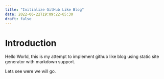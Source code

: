 ```yaml
---
title: "Initialize GitHub Like Blog"
date: 2022-06-22T19:09:22+05:30
draft: false
---
```


# Introduction
Hello World, this is my attempt to implement github like blog using static site generator with markdown support.

Lets see were we will go.
